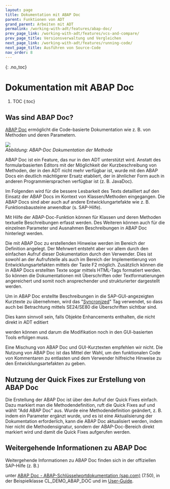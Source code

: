 ```yaml
---
layout: page
title: Dokumentation mit ABAP Doc
parent: Funktionen von ADT
grand_parent: Arbeiten mit ADT
permalink: /working-with-adt/features/abap-doc/
prev_page_link: /working-with-adt/features/vcs-and-compare/
prev_page_title: Versionsverwaltung und Vergleichen
next_page_link: /working-with-adt/features/running-code/
next_page_title: Ausführen von Source-Code
nav_order: 8
---
```


{: .no_toc}
# Dokumentation mit ABAP Doc

1. TOC
{:toc}

## Was sind ABAP Doc?

[ABAP Doc](https://help.sap.com/docs/ABAP_PLATFORM_NEW/c238d694b825421f940829321ffa326a/a7b235922f6944bbaf3b36949e500b12.html) ermöglicht die Code-basierte Dokumentation wie z. B. von Methoden und deren Parametern.

![](../../img/image73.png)  
<span class="img-caption" markdown=1>
*Abbildung: ABAP-Doc Dokumentation der Methode*
</span>

ABAP Doc ist ein Feature, das nur in den ADT unterstützt wird. Anstatt des formularbasierten Editors mit der Möglichkeit der Kurzbeschreibung von Methoden, der in den ADT nicht mehr verfügbar ist, wurde mit den ABAP Docs ein deutlich mächtigerer Ersatz etabliert, der in ähnlicher Form auch in anderen Programmiersprachen verfügbar ist (z. B. JavaDoc).

Im Folgenden wird für die bessere Lesbarkeit des Texts detailliert auf den Einsatz der ABAP Docs im Kontext von Klassen/Methoden eingegangen. Die ABAP Docs sind aber auch auf andere Entwicklungartefakte wie z. B. Funktionsbausteine anwendbar (s. SAP-Hilfe).

Mit Hilfe der ABAP-Doc-Funktion können für Klassen und deren Methoden textuelle Beschreibungen erfasst werden. Des Weiteren können auch für die einzelnen Parameter und Ausnahmen Beschreibungen in ABAP Doc hinterlegt werden.

Die mit ABAP Doc zu erstellenden Hinweise werden im Bereich der Definition angelegt. Der Mehrwert entsteht aber vor allem durch den einfachen Aufruf dieser Dokumentation durch den Verwender. Dies ist sowohl an der Aufrufstelle als auch im Bereich der Implementierung von Entwicklungsartefakten mittels der Taste F2 möglich. Zusätzlich können die in ABAP Docs erstellten Texte sogar mittels HTML-Tags formatiert werden. So können die Dokumentationen mit Überschriften oder Textformatierungen angereichert und somit noch ansprechender und strukturierter dargestellt werden.

Um in ABAP Doc erstellte Beschreibungen in die SAP-GUI-angezeigten Kurztexte zu übernehmen, wird das "[Syncronized](https://help.sap.com/docs/ABAP_PLATFORM_NEW/c238d694b825421f940829321ffa326a/8327c3ff3fcb424584636bbc33211d53.html)" Tag verwendet, so dass auch bei Betrachtung mittels SE24/SE80 die Überschriften sichtbar sind.

Dies kann sinnvoll sein, falls Objekte Enhancements enthalten, die nicht direkt in ADT editiert

werden können und darum die Modifikation noch in den GUI-basierten Tools erfolgen muss.

Eine Mischung von ABAP Doc und GUI-Kurztexten empfehlen wir nicht. Die Nutzung von ABAP Doc ist das Mittel der Wahl, um den funktionalen Code von Kommentaren zu entlasten und dem Verwender hilfreiche Hinweise zu den Entwicklungsartefakten zu geben.

## Nutzung der Quick Fixes zur Erstellung von ABAP Doc

Die Erstellung der ABAP Doc ist über den Aufruf der Quick Fixes einfach. Dazu markiert man die Methodendefinition, ruft die Quick Fixes auf und wählt "Add ABAP Doc" aus. Wurde eine Methodendefinition geändert, z. B. indem ein Parameter ergänzt wurde, und es ist eine Aktualisierung der Dokumentation erforderlich, kann die ABAP Doc aktualisiert werden, indem hier nicht die Methodensignatur, sondern der ABAP-Doc-Bereich direkt markiert wird und damit die Quick Fixes aufgerufen werden.

## Weitergehende Informationen zu ABAP Doc

Weitergehende Informationen zu ABAP Doc finden sich in der offiziellen SAP-Hilfe (z. B.)

unter [ABAP Doc - ABAP-Schlüsselwortdokumentation (sap.com)](https://help.sap.com/doc/abapdocu_750_index_htm/7.50/de-de/abendoccomment.htm) (7.50), in der Beispielklasse CL_DEMO_ABAP_DOC und im [User-Guide](https://help.sap.com/docs/ABAP_PLATFORM_NEW/c238d694b825421f940829321ffa326a/a7b235922f6944bbaf3b36949e500b12.html).